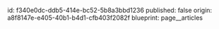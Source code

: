 id: f340e0dc-ddb5-414e-bc52-5b8a3bbd1236
published: false
origin: a8f8147e-e405-40b1-b4d1-cfb403f2082f
blueprint: page__articles
